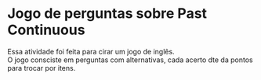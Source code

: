 <h1>Jogo de perguntas sobre Past Continuous</h1>
<p>Essa atividade foi feita para cirar um jogo de inglês.
<br> 
O jogo consciste em perguntas com alternativas, cada acerto dte da pontos para trocar por itens.
</p>
